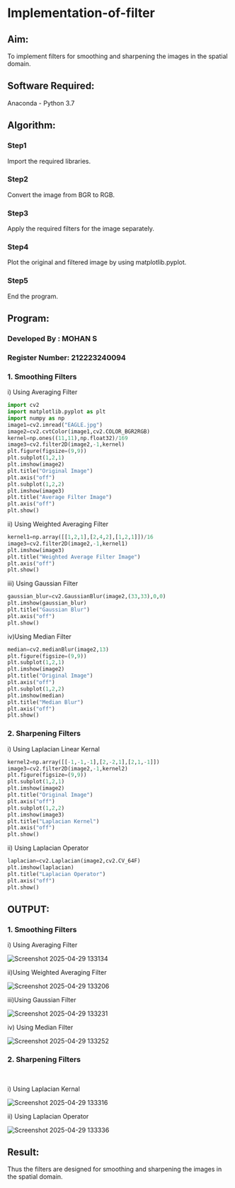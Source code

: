 # Implementation-of-filter
## Aim:
To implement filters for smoothing and sharpening the images in the spatial domain.

## Software Required:
Anaconda - Python 3.7

## Algorithm:
### Step1
Import the required libraries.

### Step2
Convert the image from BGR to RGB.

### Step3
Apply the required filters for the image separately.

### Step4
Plot the original and filtered image by using matplotlib.pyplot.

### Step5
End the program.

## Program:
### Developed By   : MOHAN S
### Register Number: 212223240094

### 1. Smoothing Filters

i) Using Averaging Filter
```Python
import cv2
import matplotlib.pyplot as plt
import numpy as np
image1=cv2.imread("EAGLE.jpg")
image2=cv2.cvtColor(image1,cv2.COLOR_BGR2RGB)
kernel=np.ones((11,11),np.float32)/169
image3=cv2.filter2D(image2,-1,kernel)
plt.figure(figsize=(9,9))
plt.subplot(1,2,1)
plt.imshow(image2)
plt.title("Original Image")
plt.axis("off")
plt.subplot(1,2,2)
plt.imshow(image3)
plt.title("Average Filter Image")
plt.axis("off")
plt.show()
```

ii) Using Weighted Averaging Filter
```Python
kernel1=np.array([[1,2,1],[2,4,2],[1,2,1]])/16
image3=cv2.filter2D(image2,-1,kernel1)
plt.imshow(image3)
plt.title("Weighted Average Filter Image")
plt.axis("off")
plt.show()
```

iii) Using Gaussian Filter
```Python
gaussian_blur=cv2.GaussianBlur(image2,(33,33),0,0)
plt.imshow(gaussian_blur)
plt.title("Gaussian Blur")
plt.axis("off")
plt.show()
```

iv)Using Median Filter
```Python
median=cv2.medianBlur(image2,13)
plt.figure(figsize=(9,9))
plt.subplot(1,2,1)
plt.imshow(image2)
plt.title("Original Image")
plt.axis("off")
plt.subplot(1,2,2)
plt.imshow(median)
plt.title("Median Blur")
plt.axis("off")
plt.show()
```

### 2. Sharpening Filters
i) Using Laplacian Linear Kernal
```Python
kernel2=np.array([[-1,-1,-1],[2,-2,1],[2,1,-1]])
image3=cv2.filter2D(image2,-1,kernel2)
plt.figure(figsize=(9,9))
plt.subplot(1,2,1)
plt.imshow(image2)
plt.title("Original Image")
plt.axis("off")
plt.subplot(1,2,2)
plt.imshow(image3)
plt.title("Laplacian Kernel")
plt.axis("off")
plt.show()
```
ii) Using Laplacian Operator
```Python
laplacian=cv2.Laplacian(image2,cv2.CV_64F)
plt.imshow(laplacian)
plt.title("Laplacian Operator")
plt.axis("off")
plt.show()
```

## OUTPUT:
### 1. Smoothing Filters

i) Using Averaging Filter

![Screenshot 2025-04-29 133134](https://github.com/user-attachments/assets/b8d0c000-c9ae-4b1f-8573-5a8fde14d0e8)


ii)Using Weighted Averaging Filter

![Screenshot 2025-04-29 133206](https://github.com/user-attachments/assets/f33edd94-4251-4c46-859a-60a43c4d4916)


iii)Using Gaussian Filter

![Screenshot 2025-04-29 133231](https://github.com/user-attachments/assets/8d648923-d321-401d-a353-8d2fc15715c3)


iv) Using Median Filter

![Screenshot 2025-04-29 133252](https://github.com/user-attachments/assets/78d1e4c7-aa0e-4652-87ff-ac44df68e690)




### 2. Sharpening Filters
</br>

i) Using Laplacian Kernal

![Screenshot 2025-04-29 133316](https://github.com/user-attachments/assets/5a14871a-508d-43de-b962-9655378f47ef)


ii) Using Laplacian Operator

![Screenshot 2025-04-29 133336](https://github.com/user-attachments/assets/f50d3baa-54f8-41af-8366-e02404d253ef)



## Result:
Thus the filters are designed for smoothing and sharpening the images in the spatial domain.
